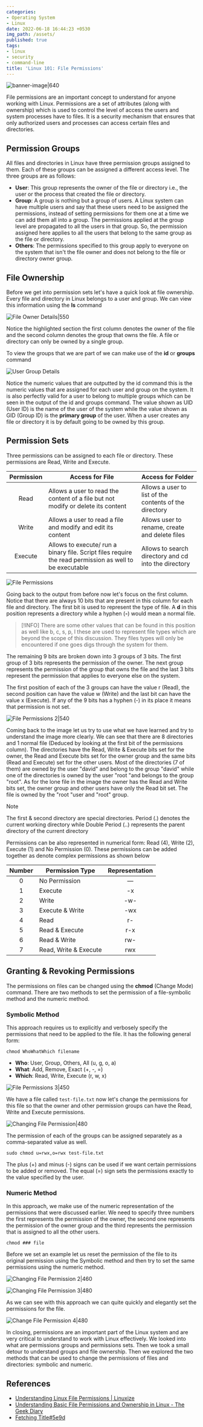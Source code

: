 ```yaml
---
categories:
- Operating System
- Linux
date: 2022-06-18 16:44:23 +0530
img_path: /assets/
published: true
tags:
- linux
- security
- command-line
title: 'Linux 101: File Permissions'
---
```


![banner-image|640](images/linux-file-permission/linux-permissions-banner.png)

File permissions are an important concept to understand for anyone working with Linux. Permissions are a set of attributes (along with ownership) which is used to control the level of access the users and system processes have to files. It is a security mechanism that ensures that only authorized users and processes can access certain files and directories.

## Permission Groups

All files and directories in Linux have three permission groups assigned to them. Each of these groups can be assigned a different access level. The three groups are as follows:

*   **User**: This group represents the owner of the file or directory i.e., the user or the process that created the file or directory.
*   **Group**: A group is nothing but a group of users. A Linux system can have multiple users and say that these users need to be assigned the permissions, instead of setting permissions for them one at a time we can add them all into a group. The permissions applied at the group level are propagated to all the users in that group. So, the permission assigned here applies to all the users that belong to the same group as the file or directory.
*   **Others**: The permissions specified to this group apply to everyone on the system that isn't the file owner and does not belong to the file or directory owner group.

## File Ownership

Before we get into permission sets let's have a quick look at file ownership. Every file and directory in Linux belongs to a user and group. We can view this information using the **ls** command

![File Owner Details|550](images/linux-file-permission/file-owner-details.png)

Notice the highlighted section the first column denotes the owner of the file and the second column denotes the group that owns the file. A file or directory can only be owned by a single group.

To view the groups that we are part of we can make use of the **id** or **groups** command

![User Group Details](images/linux-file-permission/user-group-details.png)

Notice the numeric values that are outputted by the id command this is the numeric values that are assigned for each user and group on the system. It is also perfectly valid for a user to belong to multiple groups which can be seen in the output of the id and groups command. The value shown as UID (User ID) is the name of the user of the system while the value shown as GID (Group ID) is the **primary group** of the user. When a user creates any file or directory it is by default going to be owned by this group.

## Permission Sets

Three permissions can be assigned to each file or directory. These permissions are Read, Write and Execute.

| Permission | Access for File                                                                                         | Access for Folder                                      |
| :--------: | ------------------------------------------------------------------------------------------------------- | ------------------------------------------------------ |
|    Read    | Allows a user to read the content of a file but not modify or delete its content                        | Allows a user to list of the contents of the directory |
|   Write    | Allows a user to read a file and modify and edit its content                                            | Allows user to rename, create and delete files         |
|  Execute   | Allows to execute/ run a binary file. Script files require the read permission as well to be executable | Allows to search directory and cd into the directory   |

![File Permissions](images/linux-file-permission/file-permissions.png)

Going back to the output from before now let's focus on the first column. Notice that there are always 10 bits that are present in this column for each file and directory. The first bit is used to represent the type of file. A **d** in this position represents a directory while a hyphen (**-**) would mean a normal file.

> [!INFO]
> There are some other values that can be found in this position as well like b, c, s, p, l these are used to represent file types which are beyond the scope of this discussion. They files types will only be encountered if one goes digs through the system for them.

The remaining 9 bits are broken down into 3 groups of 3 bits. The first group of 3 bits represents the permission of the owner. The next group represents the permission of the group that owns the file and the last 3 bits represent the permission that applies to everyone else on the system.

The first position of each of the 3 groups can have the value r (Read), the second position can have the value w (Write) and the last bit can have the value x (Execute). If any of the 9 bits has a hyphen (-) in its place it means that permission is not set.

![File Permissions 2|540](images/linux-file-permission/file-permissions-2.png)

Coming back to the image let us try to use what we have learned and try to understand the image more clearly. We can see that there are 8 directories and 1 normal file (Deduced by looking at the first bit of the permissions column). The directories have the Read, Write & Execute bits set for the owner, the Read and Execute bits set for the owner group and the same bits (Read and Execute) set for the other users. Most of the directories (7 of them) are owned by the user "david" and belong to the group "david" while one of the directories is owned by the user "root "and belongs to the group "root". As for the lone file in the image the owner has the Read and Write bits set, the owner group and other users have only the Read bit set. The file is owned by the "root "user and "root" group.

> [!NOTE]
> The first & second directory are special directories. Period (.) denotes the current working directory while Double Period (..) represents the parent directory of the current directory

Permissions can be also represented in numerical form: Read (4), Write (2), Execute (1) and No Permission (0). These permissions can be added together as denote complex permissions as shown below

| Number | Permission Type       | Representation |
| :----: | --------------------- | :------------: |
|   0    | No Permission         |       —        |
|   1    | Execute               |       -x       |
|   2    | Write                 |      -w-       |
|   3    | Execute & Write       |      -wx       |
|   4    | Read                  |       r-       |
|   5    | Read & Execute        |      r-x       |
|   6    | Read & Write          |      rw-       |
|   7    | Read, Write & Execute |      rwx       |

## Granting & Revoking Permissions

The permissions on files can be changed using the **chmod** (Change Mode) command. There are two methods to set the permission of a file-symbolic method and the numeric method.

### Symbolic Method

This approach requires us to explicitly and verbosely specify the permissions that need to be applied to the file. It has the following general form:

```
chmod WhoWhatWhich filename
```

*   **Who**: User, Group, Others, All (u, g, o, a)
*   **What**: Add, Remove, Exact (+, -, =)
*   **Which**: Read, Write, Execute (r, w, x)

![File Permissions 3|450](images/linux-file-permission/file-permissions-3.png)

We have a file called `test-file.txt` now let's change the permissions for this file so that the owner and other permission groups can have the Read, Write and Execute permissions.

![Changing File Permission|480](images/linux-file-permission/change-file-permission.png)

The permission of each of the groups can be assigned separately as a comma-separated value as well.

```
sudo chmod u=rwx,o=rwx test-file.txt
```

The plus (+) and minus (-) signs can be used if we want certain permissions to be added or removed. The equal (=) sign sets the permissions exactly to the value specified by the user.

### Numeric Method

In this approach, we make use of the numeric representation of the permissions that were discussed earlier. We need to specify three numbers the first represents the permission of the owner, the second one represents the permission of the owner group and the third represents the permission that is assigned to all the other users.

```
chmod ### file
```

Before we set an example let us reset the permission of the file to its original permission using the Symbolic method and then try to set the same permissions using the numeric method.

![Changing File Permission 2|460](images/linux-file-permission/change-file-permission-2.png)

![Changing File Permission 3|480](images/linux-file-permission/change-file-permission-3.png)

As we can see with this approach we can quite quickly and elegantly set the permissions for the file.

![Change File Permission 4|480](images/linux-file-permission/change-file-permission-4.png)

In closing, permissions are an important part of the Linux system and are very critical to understand to work with Linux effectively. We looked into what are permissions groups and permissions sets. Then we took a small detour to understand groups and file ownership. Then we explored the two methods that can be used to change the permissions of files and directories: symbolic and numeric.

## References

*   [Understanding Linux File Permissions \| Linuxize](https://linuxize.com/post/understanding-linux-file-permissions/)
*   [Understanding Basic File Permissions and Ownership in Linux - The Geek Diary](https://www.thegeekdiary.com/understanding-basic-file-permissions-and-ownership-in-linux/)
*   [Fetching Title#5e9d](https://linuxfoundation.org/blog/classic-sysadmin-understanding-linux-file-permissions/)